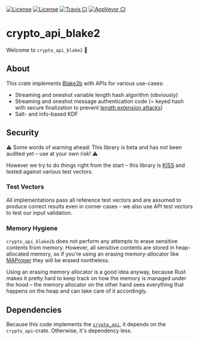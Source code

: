 [![License](https://img.shields.io/badge/License-BSD--2--Clause-blue.svg)](https://opensource.org/licenses/BSD-2-Clause)
[![License](https://img.shields.io/badge/License-MIT-blue.svg)](https://opensource.org/licenses/MIT)
[![Travis CI](https://travis-ci.org/KizzyCode/crypto_api_blake2.svg?branch=master)](https://travis-ci.org/KizzyCode/crypto_api_blake2)
[![AppVeyor CI](https://ci.appveyor.com/api/projects/status/github/KizzyCode/crypto_api_blake2?svg=true)](https://ci.appveyor.com/project/KizzyCode/crypto-api-blake2)


# crypto_api_blake2
Welcome to `crypto_api_blake2` 🎉


## About
This crate implements [Blake2b](https://blake2.net/blake2.pdf) with APIs for various use-cases:
 - Streaming and oneshot variable length hash algorithm (obviously)
 - Streaming and oneshot message authentication code (= keyed hash with secure finalization to
   prevent [length extension attacks](https://en.wikipedia.org/wiki/Length_extension_attack))
 - Salt- and info-based KDF


## Security
⚠️ Some words of warning ahead: This library is beta and has not been audited yet – use at your
own risk! ⚠️

However we try to do things right from the start – this library is
[KISS](https://en.wikipedia.org/wiki/KISS_principle) and tested against various test vectors.

### Test Vectors
All implementations pass all reference test vectors and are assumed to produce correct results even
in corner cases – we also use API test vectors to test our input validation.

### Memory Hygiene
`crypto_api_blake2b` does not perform any attempts to erase sensitive contents from memory. However,
all sensitive contents are stored in heap-allocated memory, so if you're using an erasing
memory-allocator like [MAProper](https://crates.io/crates/ma_proper) they will be erased nontheless.

Using an erasing memory allocator is a good idea anyway, because Rust makes it pretty hard to keep
track on how the memory is managed under the hood – the memory allocator on the other hand sees
everything that happens on the heap and can take care of it accordingly.


## Dependencies
Because this code implements the [`crypto_api`](https://github.com/KizzyCode/crypto_api), it depends
on the `crypto_api`-crate. Otherwise, it's dependency less.
